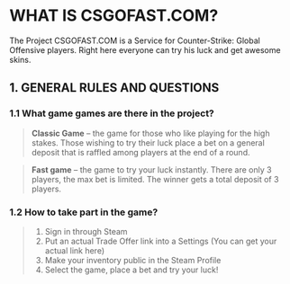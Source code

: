 # WHAT IS CSGOFAST.COM?

The Project CSGOFAST.COM is a Service for Counter-Strike: Global Offensive players. Right here everyone can try his luck and get awesome skins.

## 1. GENERAL RULES AND QUESTIONS

### 1.1 What game games are there in the project?
> **Classic Game** – the game for those who like playing for the high stakes. Those wishing to try their luck place a bet on a general deposit that is raffled among players at the end of a round.

> **Fast game** – the game to try your luck instantly. There are only 3 players, the max bet is limited. The winner gets a total deposit of 3 players.

### 1.2 How to take part in the game?
> 1. Sign in through Steam
> 2. Put an actual Trade Offer link into a Settings (You can get your actual link here)
> 3. Make your inventory public in the Steam Profile
> 4. Select the game, place a bet and try your luck!
